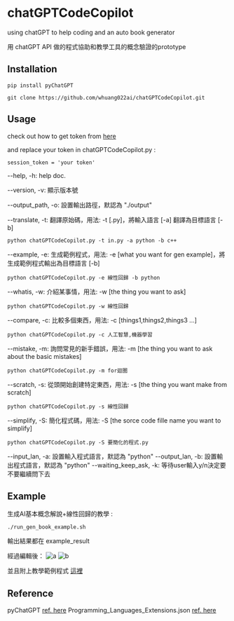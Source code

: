 # chatGPTCodeCopilot

using chatGPT to help coding and an auto book generator

用 chatGPT API 做的程式協助和教學工具的概念驗證的prototype

## Installation

```
pip install pyChatGPT

git clone https://github.com/whuang022ai/chatGPTCodeCopilot.git
```

## Usage

check out how to get token from [here ](https://github.com/terry3041/pyChatGPT)

and replace your token in chatGPTCodeCopilot.py :

```
session_token = 'your token' 
```

--help, -h: help doc.

--version, -v: 顯示版本號

--output_path, -o: 設置輸出路徑，默認為 "./output"

--translate, -t: 翻譯原始碼，用法: -t [.py]，將輸入語言 [-a] 翻譯為目標語言 [-b]
```
python chatGPTCodeCopilot.py -t in.py -a python -b c++
```
--example, -e: 生成範例程式，用法: -e [what you want for gen example]，將生成範例程式輸出為目標語言 [-b]

```
python chatGPTCodeCopilot.py -e 線性回歸 -b python
```


--whatis, -w: 介紹某事情，用法: -w [the thing you want to ask]


```
python chatGPTCodeCopilot.py -w 線性回歸
```

--compare, -c: 比較多個東西，用法: -c [things1,things2,things3 ...]

```
python chatGPTCodeCopilot.py -c 人工智慧,機器學習
```

--mistake, -m: 詢問常見的新手錯誤，用法: -m [the thing you want to ask about the basic mistakes]

```
python chatGPTCodeCopilot.py -m for迴圈
```

--scratch, -s: 從頭開始創建特定東西，用法: -s [the thing you want make from scratch]

```
python chatGPTCodeCopilot.py -s 線性回歸
```

--simplify, -S: 簡化程式碼，用法: -S [the sorce code fille name you want to simplify]

```
python chatGPTCodeCopilot.py -S 要簡化的程式.py
```

--input_lan, -a: 設置輸入程式語言，默認為 "python"
--output_lan, -b: 設置輸出程式語言，默認為 "python"
--waiting_keep_ask, -k: 等待user輸入y/n決定要不要繼續問下去

## Example

生成AI基本概念解說+線性回歸的教學 :

```
./run_gen_book_example.sh
```

輸出結果都在 example_result

經過編輯後：
![a](https://user-images.githubusercontent.com/39413017/206676085-8c0f4210-53df-42d3-976d-689755d64ed0.png)
![b](https://user-images.githubusercontent.com/39413017/206676335-6c0c2bd2-3fd0-4e03-8107-8e1617c53c0a.png)

並且附上教學範例程式 [這裡](https://github.com/whuang022ai/chatGPTCodeCopilot/blob/main/example_result/%E7%B7%9A%E6%80%A7%E5%9B%9E%E6%AD%B8/example_%E7%B7%9A%E6%80%A7%E5%9B%9E%E6%AD%B8_code_block_1.py)


## Reference

pyChatGPT [ref. here](https://github.com/terry3041/pyChatGPT)
 Programming_Languages_Extensions.json [ref. here](https://gist.github.com/ppisarczyk/43962d06686722d26d176fad46879d41)

